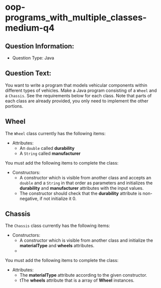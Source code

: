# oop-programs_with_multiple_classes-medium-q4

## Question Information:

- Question Type: Java

## Question Text:

You want to write a program that models vehicular components within different types of vehicles. Make a Java program
consisting of
a `Wheel` and a `Chassis`. See the requirements below for each class. Note that parts of each class are
already provided, you only need to implement the other portions.

## Wheel

The `Wheel` class currently has the following items:

- Attributes:
    - An `double` called **durability**
    - A `String` called **manufacturer**

You must add the following items to complete the class:

- Constructors:
    - A constructor which is visible from another class and accepts an `double` and a `String` in that order as
      parameters
      and initializes the **durability** and **manufacturer** attributes with the input values.
    - The constructor should check that the **durability** attribute is non-negative, if not initialize it 0.

## Chassis

The `Chassis` class currently has the following items:

- Constructors:
    - A constructor which is visible from another class
      and initialize the **materialType** and **wheels** attributes.
    -

You must add the following items to complete the class:

- Attributes:
    - The  **materialType** attribute according to the given constructor.
    - tThe **wheels** attribute that is a array of **Wheel** instances.
